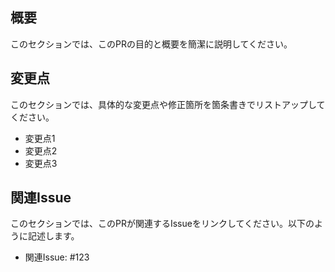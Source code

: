 ## 概要

このセクションでは、このPRの目的と概要を簡潔に説明してください。

## 変更点

このセクションでは、具体的な変更点や修正箇所を箇条書きでリストアップしてください。

- 変更点1
- 変更点2
- 変更点3

## 関連Issue

このセクションでは、このPRが関連するIssueをリンクしてください。以下のように記述します。

- 関連Issue: #123
